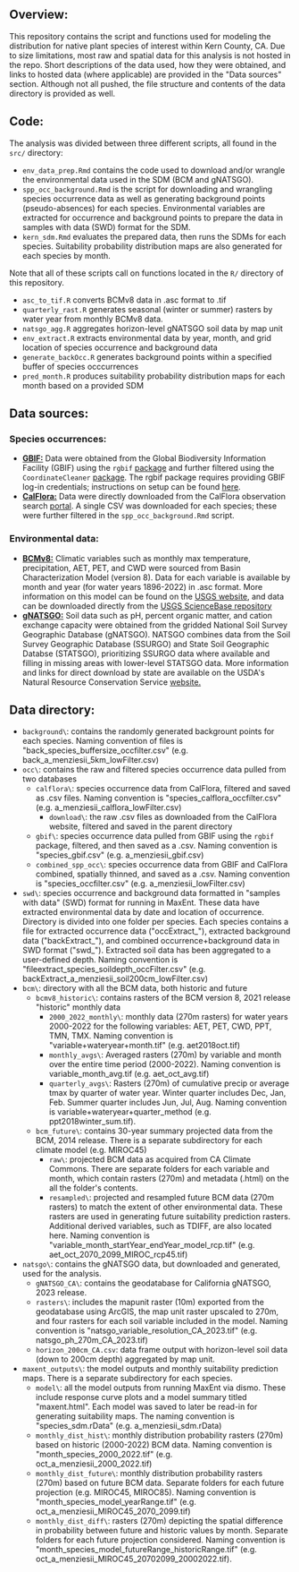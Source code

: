 ## Overview:
This repository contains the script and functions used for modeling the distribution for native plant species of interest within Kern County, CA. Due to size limitations, most raw and spatial data for this analysis is not hosted in the repo. Short descriptions of the data used, how they were obtained, and links to hosted data (where applicable) are provided in the "Data sources" section. Although not all pushed, the file structure and contents of the data directory is provided as well. 

## Code:
The analysis was divided between three different scripts, all found in the `src/` directory:
* `env_data_prep.Rmd` contains the code used to download and/or wrangle the environmental data used in the SDM (BCM and gNATSGO).
* `spp_occ_background.Rmd` is the script for downloading and wrangling species occurrence data as well as generating background points (pseudo-absences) for each species. Environmental variables are extracted for occurrence and background points to prepare the data in samples with data (SWD) format for the SDM.
* `kern_sdm.Rmd` evaluates the prepared data, then runs the SDMs for each species. Suitability probability distribution maps are also generated for each species by month.

Note that all of these scripts call on functions located in the `R/` directory of this repository. 
 * `asc_to_tif.R` converts BCMv8 data in .asc format to .tif
 * `quarterly_rast.R` generates seasonal (winter or summer) rasters by water year from monthly BCMv8 data.
 * `natsgo_agg.R` aggregates horizon-level gNATSGO soil data by map unit
 * `env_extract.R` extracts environmental data by year, month, and grid location of species occurrence and background data
 * `generate_backOcc.R` generates background points within a specified buffer of species occcurrences
 * `pred_month.R` produces suitability probability distribution maps for each month based on a provided SDM

## Data sources:
### Species occurrences:
* **<ins>GBIF:</ins>** Data were obtained from the Global Biodiversity Information Facility (GBIF) using the `rgbif` [package](https://docs.ropensci.org/rgbif/ "rgbif vignettes") and further filtered using the `CoordinateCleaner` [package](https://ropensci.github.io/CoordinateCleaner/index.html "CoordinateCleaner vignettes"). The rgbif package requires providing GBIF log-in credentials; instructions on setup can be found [here](https://docs.ropensci.org/rgbif/articles/gbif_credentials.html "GBIF setup"). 
* **<ins>CalFlora:</ins>** Data were directly downloaded from the CalFlora observation search [portal](https://www.calflora.org/entry/observ.html "CalFlora"). A single CSV was downloaded for each species; these were further filtered in the `spp_occ_background.Rmd` script.

### Environmental data:
* **<ins>BCMv8:</ins>** Climatic variables such as monthly max temperature, precipitation, AET, PET, and CWD were sourced from Basin Characterization Model (version 8). Data for each variable is available by month and year (for water years 1896-2022) in .asc format. More information on this model can be found on the [USGS website](https://www.usgs.gov/publications/basin-characterization-model-a-regional-water-balance-software-package "Model report"), and data can be downloaded directly from the [USGS ScienceBase repository](https://www.sciencebase.gov/catalog/item/5f29c62d82cef313ed9edb39 "BCMv8 Repository")
* **<ins>gNATSGO:</ins>** Soil data such as pH, percent organic matter, and cation exchange capacity were obtained from the gridded National Soil Survey Geographic Database (gNATSGO). NATSGO combines data from the Soil Survey Geographic Database (SSURGO) and State Soil Geographic Databse (STATSGO), prioritizing SSURGO data where available and filling in missing areas with lower-level STATSGO data. More information and links for direct download by state are available on the USDA's Natural Resource Conservation Service [website.](https://www.nrcs.usda.gov/resources/data-and-reports/gridded-national-soil-survey-geographic-database-gnatsgo)

## Data directory:
* `background\`: contains the randomly generated backgrount points for each species. Naming convention of files is "back_species_buffersize_occfilter.csv" (e.g. back_a_menziesii_5km_lowFilter.csv)
* `occ\`: contains the raw and filtered species occurrence data pulled from two databases
  * `calflora\`: species occurrence data from CalFlora, filtered and saved as .csv files. Naming convention is "species_calflora_occfilter.csv" (e.g. a_menziesii_calflora_lowFilter.csv)
      * `download\`: the raw .csv files as downloaded from the CalFlora website, filtered and saved in the parent directory
  * `gbif\`: species occurrence data pulled from GBIF using the `rgbif` package, filtered, and then saved as a .csv. Naming convention is "species_gbif.csv" (e.g. a_menziesii_gbif.csv)
  * `combined_spp_occ\`: species occurrence data from GBIF and CalFlora combined, spatially thinned, and saved as a .csv. Naming convention is "species_occfilter.csv" (e.g. a_menziesii_lowFilter.csv)
* `swd\`: species occurrence and background data formatted in "samples with data" (SWD) format for running in MaxEnt. These data have extracted environmental data by date and location of occurrence. Directory is divided into one folder per species. Each species contains a file for extracted occurrence data ("occExtract_"), extracted background data ("backExtract_"), and combined occurrence+background data in SWD format ("swd_"). Extracted soil data has been aggregated to a user-defined depth. Naming convention is "fileextract_species_soildepth_occFilter.csv" (e.g. backExtract_a_menziesii_soil200cm_lowFilter.csv)
* `bcm\`: directory with all the BCM data, both historic and future
   * `bcmv8_historic\`: contains rasters of the BCM version 8, 2021 release "historic" monthly data
      * `2000_2022_monthly\`: monthly data (270m rasters) for water years 2000-2022 for the following variables: AET, PET, CWD, PPT, TMN, TMX. Naming convention is "variable+wateryear+month.tif" (e.g. aet2018oct.tif)
      * `monthly_avgs\`: Averaged rasters (270m) by variable and month over the entire time period (2000-2022). Naming convention is variable_month_avg.tif (e.g. aet_oct_avg.tif)
      * `quarterly_avgs\`: Rasters (270m) of cumulative precip or average tmax by quarter of water year. Winter quarter includes Dec, Jan, Feb. Summer quarter includes Jun, Jul, Aug. Naming convention is variable+wateryear+quarter_method (e.g. ppt2018winter_sum.tif).
   * `bcm_future\`: contains 30-year summary projected data from the BCM, 2014 release. There is a separate subdirectory for each climate model (e.g. MIROC45)
      * `raw\`: projected BCM data as acquired from CA Climate Commons. There are separate folders for each variable and month, which contain rasters (270m) and metadata (.html) on the all the folder's contents.
      * `resampled\`: projected and resampled future BCM data (270m rasters) to match the extent of other environmental data. These rasters are used in generating future suitability prediction rasters. Additional derived variables, such as TDIFF, are also located here. Naming convention is "variable_month_startYear_endYear_model_rcp.tif" (e.g. aet_oct_2070_2099_MIROC_rcp45.tif)
* `natsgo\`: contains the gNATSGO data, but downloaded and generated, used for the analysis. 
   * `gNATSGO_CA\`: contains the geodatabase for California gNATSGO, 2023 release.
   *  `rasters\`: includes the mapunit raster (10m) exported from the geodatabase using ArcGIS, the map unit raster upscaled to 270m, and four rasters for each soil variable included in the model. Naming convention is "natsgo_variable_resolution_CA_2023.tif" (e.g. natsgo_ph_270m_CA_2023.tif)
   *  `horizon_200cm_CA.csv`: data frame output with horizon-level soil data (down to 200cm depth) aggregated by map unit.
* `maxent_outputs\`: the model outputs and monthly suitability prediction maps. There is a separate subdirectory for each species.
   * `model\`: all the model outputs from running MaxEnt via dismo. These include response curve plots and a model summary titled "maxent.html". Each model was saved to later be read-in for generating suitability maps. The naming convention is "species_sdm.rData" (e.g. a_menziesii_sdm.rData)
   * `monthly_dist_hist\`: monthly distribution probability rasters (270m) based on historic (2000-2022) BCM data. Naming convention is "month_species_2000_2022.tif" (e.g. oct_a_menziesii_2000_2022.tif)
   * `monthly_dist_future\`: monthly distribution probability rasters (270m) based on future BCM data. Separate folders for each future projection (e.g. MIROC45, MIROC85). Naming convention is "month_species_model_yearRange.tif" (e.g. oct_a_menziesii_MIROC45_2070_2099.tif)
   * `monthly_dist_diff\`: rasters (270m) depicting the spatial difference in probability between future and historic values by month. Separate folders for each future projection considered. Naming convention is "month_species_model_futureRange_historicRange.tif" (e.g. oct_a_menziesii_MIROC45_20702099_20002022.tif). 

